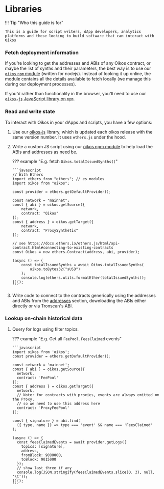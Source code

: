 # Libraries

!!! Tip "Who this guide is for"

    This is a guide for script writers, dApp developers, analytics platforms and those looking to build software that can interact with Oikos

### Fetch deployment information

If you're looking to get the addresses and ABIs of any Oikos contract, or maybe the list of synths and their parameters, the best way is to use our [`oikos` `npm` module](oikos.md#usage-and-requirements) (written for nodejs). Instead of looking it up online, the module contains all the details available to fetch locally (we manage this during our deployment processes).

If you'd rather than functionality in the browser, you'll need to use our [`oikos-js` JavaScript library on `npm`](oikos-js.md).

### Read and write state

To interact with Oikos in your dApps and scripts, you have a few options:

1.  Use our [oikos-js](oikos-js.md) library, which is updated each oikos release with the same version number. It uses `ethers.js` under the hood.

2.  Write a custom JS script using our [oikos npm module](oikos.md) to help load the ABIs and addresses as need be.

    ??? example "E.g. fetch `Oikos.totalIssuedSynths()`"

        ```javascript
        // With Ethers
        import ethers from "ethers"; // es modules
        import oikos from "oikos";

        const provider = ethers.getDefaultProvider();

        const network = "mainnet";
        const { abi } = oikos.getSource({
            network,
            contract: "Oikos"
        });
        const { address } = oikos.getTarget({
            network,
            contract: "ProxySynthetix"
        });

        // see https://docs.ethers.io/ethers.js/html/api-contract.html#connecting-to-existing-contracts
        const Oikos = new ethers.Contract(address, abi, provider);

        (async () => {
            const totalIssuedSynths = await Oikos.totalIssuedSynths(
                oikos.toBytes32("sUSD")
            );
            console.log(ethers.utils.formatEther(totalIssuedSynths));
        })();
        ```

3.  Write code to connect to the contracts generically using the addresses and ABIs from the [addresses](../addresses.md) section, downloading the ABIs either directly or via Tronscan's ABI.

### Lookup on-chain historical data

1.  Query for logs using filter topics.

    ??? example "E.g. Get all `FeePool.FeesClaimed` events"

        ```javascript
        import oikos from 'oikos';
        const provider = ethers.getDefaultProvider();

        const network = 'mainnet';
        const { abi } = oikos.getSource({
          network,
          contract: 'FeePool'
        });
        const { address } = oikos.getTarget({
          network,
          // Note: for contracts with proxies, events are always emitted on the Proxy,
          // so we need to use this address here
          contract: 'ProxyFeePool'
        });

        const { signature } = abi.find(
          ({ type, name }) => type === 'event' && name === 'FeesClaimed'
        );

        (async () => {
          const feesClaimedEvents = await provider.getLogs({
            topics: [signature],
            address,
            fromBlock: 9000000,
            toBlock: 9015000
          });
          // show last three if any
          console.log(JSON.stringify(feesClaimedEvents.slice(0, 3), null, '\t'));
        })();
        ```
